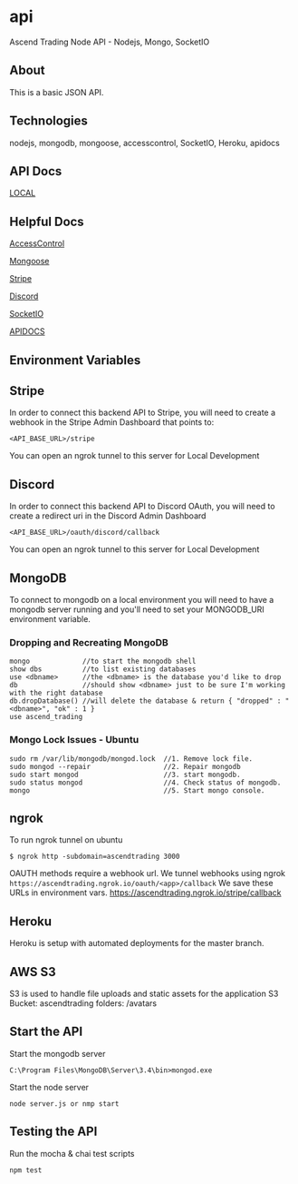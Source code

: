 # api
Ascend Trading Node API - Nodejs, Mongo, SocketIO

## About
This is a basic JSON API.

## Technologies
nodejs, mongodb, mongoose, accesscontrol, SocketIO, Heroku, apidocs

## API Docs
[LOCAL](http://localhost:3000/apidocs)

## Helpful Docs
[AccessControl](http://onury.github.io/accesscontrol/?api=ac)

[Mongoose](http://mongoosejs.com/docs/4.x/docs/guide.html)

[Stripe](https://stripe.com/docs)

[Discord](https://discordapp.com/developers/docs/intro)

[SocketIO](https://socket.io/docs/)

[APIDOCS](http://apidocjs.com/)

## Environment Variables

## Stripe
In order to connect this backend API to Stripe, you will need to create a webhook
in the Stripe Admin Dashboard that points to:
```
<API_BASE_URL>/stripe
```
You can open an ngrok tunnel to this server for Local Development

## Discord
In order to connect this backend API to Discord OAuth, you will need to create a
redirect uri in the Discord Admin Dashboard
```
<API_BASE_URL>/oauth/discord/callback
```
You can open an ngrok tunnel to this server for Local Development

## MongoDB
To connect to mongodb on a local environment you will need to have a mongodb server running and you'll need to set your MONGODB_URI environment variable.
### Dropping and Recreating MongoDB
```
mongo             //to start the mongodb shell
show dbs          //to list existing databases
use <dbname>      //the <dbname> is the database you'd like to drop
db                //should show <dbname> just to be sure I'm working with the right database
db.dropDatabase() //will delete the database & return { "dropped" : "<dbname>", "ok" : 1 }
use ascend_trading
```
### Mongo Lock Issues - Ubuntu
```
sudo rm /var/lib/mongodb/mongod.lock  //1. Remove lock file.
sudo mongod --repair                  //2. Repair mongodb
sudo start mongod                     //3. start mongodb.
sudo status mongod                    //4. Check status of mongodb.
mongo                                 //5. Start mongo console.
```

## ngrok
To run ngrok tunnel on ubuntu
```
$ ngrok http -subdomain=ascendtrading 3000
```
OAUTH methods require a webhook url. We tunnel webhooks using ngrok
`https://ascendtrading.ngrok.io/oauth/<app>/callback`
We save these URLs in environment vars.
https://ascendtrading.ngrok.io/stripe/callback

## Heroku
Heroku is setup with automated deployments for the master branch.

## AWS S3
S3 is used to handle file uploads and static assets for the application
S3 Bucket: ascendtrading
  folders: /avatars

## Start the API
Start the mongodb server
```
C:\Program Files\MongoDB\Server\3.4\bin>mongod.exe
```

Start the node server
```
node server.js or nmp start
```

## Testing the API
Run the mocha & chai test scripts
```
npm test
```
